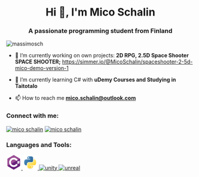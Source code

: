 <h1 align="center">Hi 👋, I'm Mico Schalin</h1>
<h3 align="center">A passionate programming student from Finland</h3>

<p align="left"> <img src="https://komarev.com/ghpvc/?username=massimosch&label=Profile%20views&color=0e75b6&style=flat" alt="massimosch" /> </p>

- 🔭 I’m currently working on own projects: **2D RPG, 2.5D Space Shooter**
**SPACE SHOOTER;** https://simmer.io/@MicoSchalin/spaceshooter-2-5d-mico-demo-version-1


- 🌱 I’m currently learning C# with **uDemy Courses and Studying in Taitotalo**

- 📫 How to reach me **mico.schalin@outlook.com**

<h3 align="left">Connect with me:</h3>
<p align="left">
<a href="https://linkedin.com/in/mico schalin" target="blank"><img align="center" src="https://raw.githubusercontent.com/rahuldkjain/github-profile-readme-generator/master/src/images/icons/Social/linked-in-alt.svg" alt="mico schalin" height="30" width="40" /></a>
<a href="https://fb.com/mico schalin" target="blank"><img align="center" src="https://raw.githubusercontent.com/rahuldkjain/github-profile-readme-generator/master/src/images/icons/Social/facebook.svg" alt="mico schalin" height="30" width="40" /></a>
</p>

<h3 align="left">Languages and Tools:</h3>
<p align="left"> <a href="https://www.w3schools.com/cs/" target="_blank" rel="noreferrer"> <img src="https://raw.githubusercontent.com/devicons/devicon/master/icons/csharp/csharp-original.svg" alt="csharp" width="40" height="40"/> </a> <a href="https://www.python.org" target="_blank" rel="noreferrer"> <img src="https://raw.githubusercontent.com/devicons/devicon/master/icons/python/python-original.svg" alt="python" width="40" height="40"/> </a> <a href="https://unity.com/" target="_blank" rel="noreferrer"> <img src="https://www.vectorlogo.zone/logos/unity3d/unity3d-icon.svg" alt="unity" width="40" height="40"/> </a> <a href="https://unrealengine.com/" target="_blank" rel="noreferrer"> <img src="https://raw.githubusercontent.com/kenangundogan/fontisto/036b7eca71aab1bef8e6a0518f7329f13ed62f6b/icons/svg/brand/unreal-engine.svg" alt="unreal" width="40" height="40"/> </a> </p>
